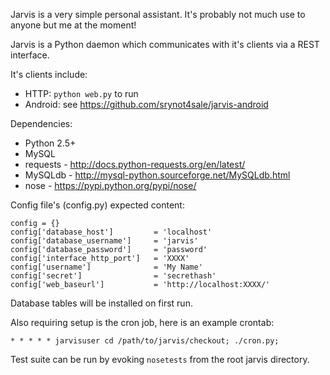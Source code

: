 Jarvis is a very simple personal assistant. It's probably not
much use to anyone but me at the moment!



Jarvis is a Python daemon which communicates with it's clients
via a REST interface.

It's clients include:

- HTTP: `python web.py` to run
- Android: see https://github.com/srynot4sale/jarvis-android


Dependencies:

- Python 2.5+
- MySQL
- requests - http://docs.python-requests.org/en/latest/
- MySQLdb - http://mysql-python.sourceforge.net/MySQLdb.html
- nose - https://pypi.python.org/pypi/nose/


Config file's (config.py) expected content:

    config = {}
    config['database_host']         = 'localhost'
    config['database_username']     = 'jarvis'
    config['database_password']     = 'password'
    config['interface_http_port']   = 'XXXX'
    config['username']              = 'My Name'
    config['secret']                = 'secrethash'
    config['web_baseurl']           = 'http://localhost:XXXX/'


Database tables will be installed on first run.

Also requiring setup is the cron job, here is an example crontab:

    * * * * * jarvisuser cd /path/to/jarvis/checkout; ./cron.py;


Test suite can be run by evoking `nosetests` from the root jarvis directory.
